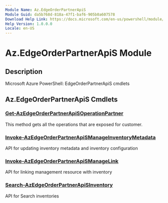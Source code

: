 ```yaml
---
Module Name: Az.EdgeOrderPartnerApiS
Module Guid: da5b768d-818a-47f1-baf6-905b0a607578
Download Help Link: https://docs.microsoft.com/en-us/powershell/module/az.edgeorderpartnerapis
Help Version: 1.0.0.0
Locale: en-US
---
```


# Az.EdgeOrderPartnerApiS Module
## Description
Microsoft Azure PowerShell: EdgeOrderPartnerApiS cmdlets

## Az.EdgeOrderPartnerApiS Cmdlets
### [Get-AzEdgeOrderPartnerApiSOperationPartner](Get-AzEdgeOrderPartnerApiSOperationPartner.md)
This method gets all the operations that are exposed for customer.

### [Invoke-AzEdgeOrderPartnerApiSManageInventoryMetadata](Invoke-AzEdgeOrderPartnerApiSManageInventoryMetadata.md)
API for updating inventory metadata and inventory configuration

### [Invoke-AzEdgeOrderPartnerApiSManageLink](Invoke-AzEdgeOrderPartnerApiSManageLink.md)
API for linking management resource with inventory

### [Search-AzEdgeOrderPartnerApiSInventory](Search-AzEdgeOrderPartnerApiSInventory.md)
API for Search inventories

